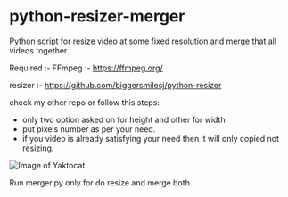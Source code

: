 # python-resizer-merger
Python script for resize video at some fixed resolution and merge that all videos together.

Required :- FFmpeg :- 
https://ffmpeg.org/

resizer :- https://github.com/biggersmilesj/python-resizer

check my other repo or follow this steps:-
- only two option asked on for height and other for width
- put pixels number as per your need.
- if you video is already satisfying your need then it will only copied not resizing.

![Image of Yaktocat](https://i.imgur.com/I2aDQAc.png)

Run merger.py only for do resize and merge both.
